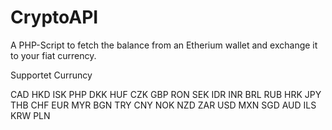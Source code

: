 # CryptoAPI
A PHP-Script to fetch the balance from an Etherium wallet and exchange it to your fiat currency.

Supportet Curruncy

CAD
HKD
ISK
PHP
DKK
HUF
CZK
GBP
RON
SEK
IDR
INR
BRL
RUB
HRK
JPY
THB
CHF
EUR
MYR
BGN
TRY
CNY
NOK
NZD
ZAR
USD
MXN
SGD
AUD
ILS
KRW
PLN
